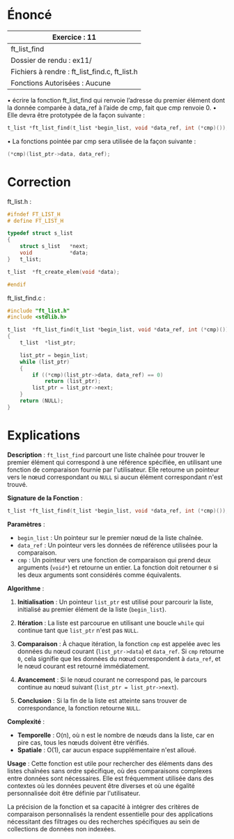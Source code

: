 # Énoncé

| Exercice : 11                                 |
| --------------------------------------------- |
| ft_list_find                                  |
| Dossier de rendu : ex11/                      |
| Fichiers à rendre : ft_list_find.c, ft_list.h |
| Fonctions Autorisées : Aucune                 |
• écrire la fonction ft_list_find qui renvoie l’adresse du premier élément dont la
donnée comparée à data_ref à l’aide de cmp, fait que cmp renvoie 0.
• Elle devra être prototypée de la façon suivante :
```C
t_list *ft_list_find(t_list *begin_list, void *data_ref, int (*cmp)());
```
• La fonctions pointée par cmp sera utilisée de la façon suivante :
```C
(*cmp)(list_ptr->data, data_ref);
```
# Correction
ft_list.h :
```C
#ifndef FT_LIST_H
# define FT_LIST_H

typedef struct s_list
{
	struct s_list	*next;
	void			*data;
}	t_list;

t_list	*ft_create_elem(void *data);

#endif
```

ft_list_find.c :
```C
#include "ft_list.h"
#include <stdlib.h>

t_list	*ft_list_find(t_list *begin_list, void *data_ref, int (*cmp)())
{
	t_list	*list_ptr;

	list_ptr = begin_list;
	while (list_ptr)
	{
		if ((*cmp)(list_ptr->data, data_ref) == 0)
			return (list_ptr);
		list_ptr = list_ptr->next;
	}
	return (NULL);
}

```
# Explications


**Description** :
`ft_list_find` parcourt une liste chaînée pour trouver le premier élément qui correspond à une référence spécifiée, en utilisant une fonction de comparaison fournie par l'utilisateur. Elle retourne un pointeur vers le nœud correspondant ou `NULL` si aucun élément correspondant n'est trouvé.

**Signature de la Fonction** :
```c
t_list *ft_list_find(t_list *begin_list, void *data_ref, int (*cmp)());
```

**Paramètres** :
- `begin_list` : Un pointeur sur le premier nœud de la liste chaînée.
- `data_ref` : Un pointeur vers les données de référence utilisées pour la comparaison.
- `cmp` : Un pointeur vers une fonction de comparaison qui prend deux arguments (`void*`) et retourne un entier. La fonction doit retourner `0` si les deux arguments sont considérés comme équivalents.

**Algorithme** :
1. **Initialisation** : Un pointeur `list_ptr` est utilisé pour parcourir la liste, initialisé au premier élément de la liste (`begin_list`).

2. **Itération** : La liste est parcourue en utilisant une boucle `while` qui continue tant que `list_ptr` n'est pas `NULL`.

3. **Comparaison** : À chaque itération, la fonction `cmp` est appelée avec les données du nœud courant (`list_ptr->data`) et `data_ref`. Si `cmp` retourne `0`, cela signifie que les données du nœud correspondent à `data_ref`, et le nœud courant est retourné immédiatement.

4. **Avancement** : Si le nœud courant ne correspond pas, le parcours continue au nœud suivant (`list_ptr = list_ptr->next`).

5. **Conclusion** : Si la fin de la liste est atteinte sans trouver de correspondance, la fonction retourne `NULL`.

**Complexité** :
- **Temporelle** : O(n), où n est le nombre de nœuds dans la liste, car en pire cas, tous les nœuds doivent être vérifiés.
- **Spatiale** : O(1), car aucun espace supplémentaire n'est alloué.

**Usage** :
Cette fonction est utile pour rechercher des éléments dans des listes chaînées sans ordre spécifique, où des comparaisons complexes entre données sont nécessaires. Elle est fréquemment utilisée dans des contextes où les données peuvent être diverses et où une égalité personnalisée doit être définie par l'utilisateur.

La précision de la fonction et sa capacité à intégrer des critères de comparaison personnalisés la rendent essentielle pour des applications nécessitant des filtrages ou des recherches spécifiques au sein de collections de données non indexées.